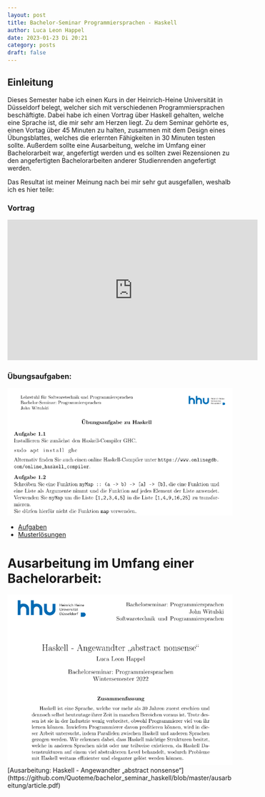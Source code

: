 ```yaml
---
layout: post
title: Bachelor-Seminar Programmiersprachen - Haskell
author: Luca Leon Happel
date: 2023-01-23 Di 20:21
category: posts
draft: false
---
```


## Einleitung

Dieses Semester habe ich einen Kurs in der Heinrich-Heine Universität
in Düsseldorf belegt, welcher sich mit verschiedenen Programmiersprachen
beschäftigte. Dabei habe ich einen Vortrag über Haskell gehalten, welche
eine Sprache ist, die mir sehr am Herzen liegt.
Zu dem Seminar gehörte es, einen Vortag über 45 Minuten zu halten,
zusammen mit dem Design eines Übungsblattes,
welches die erlernten Fähigkeiten in 30 Minuten testen sollte. Außerdem
sollte eine Ausarbeitung, welche im Umfang einer Bachelorarbeit war,
angefertigt werden und es sollten zwei Rezensionen zu den angefertigten
Bachelorarbeiten anderer Studienrenden angefertigt werden.

Das Resultat ist meiner Meinung nach bei mir sehr gut ausgefallen, weshalb
ich es hier teile:

### Vortrag

<iframe width="560" height="315" src="https://www.youtube.com/embed/b5qCzC3HnJc" title="YouTube video player" frameborder="0" allow="accelerometer; autoplay; clipboard-write; encrypted-media; gyroscope; picture-in-picture; web-share" allowfullscreen></iframe>

### Übungsaufgaben:


<img src="../res/bachelor-seminar_haskell-aufgaben.png" alt="Bildschirmfoto von der Ausarbeitung">

- [Aufgaben](https://github.com/Quoteme/bachelor_seminar_haskell/blob/master/aufgaben/Vorlagen/Uebung.pdf)
- [Musterlösungen](https://github.com/Quoteme/bachelor_seminar_haskell/blob/master/aufgaben/musterloesung.hs)

# Ausarbeitung im Umfang einer Bachelorarbeit:

<img src="../res/bachelor-seminar_haskell.png" alt="Bildschirmfoto von der Ausarbeitung">
[Ausarbeitung: Haskell - Angewandter „abstract nonsense“](https://github.com/Quoteme/bachelor_seminar_haskell/blob/master/ausarbeitung/article.pdf)
